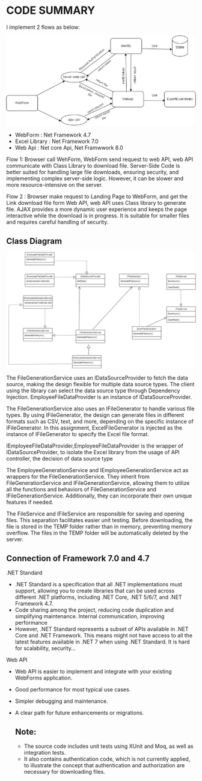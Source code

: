 # CODE SUMMARY
I implement 2 flows as below:

![Model](https://github.com/thuylammiu/ABS.FileGeneration/blob/main/Document/components.png)



- WebForm : Net Framework 4.7
- Excel Library : Net Framework 7.0
- Web Api : Net core Api, Net Framwwork 8.0


Flow 1: Browser call WehForm, WebForm send request to web API, web API communicate with Class Library to download file.
Server-Side Code is better suited for handling large file downloads, ensuring security, and implementing complex server-side logic. However, it can be slower and more resource-intensive on the server.

Flow 2 : Browser make request to Landing Page to WebForm, and get the Link download file form Web API, web API uses Class library to generate file. AJAX provides a more dynamic user experience and keeps the page interactive while the download is in progress. It is suitable for smaller files and requires careful handling of security.

## Class Diagram

![Model](https://github.com/thuylammiu/ABS.FileGeneration/blob/main/Document/ClassDiagram.png)

The FileGenerationService uses an IDataSourceProvider to fetch the data source, making the design flexible for multiple data source types. The client using the library can select the data source type through Dependency Injection. EmployeeFileDataProvider is an instance of IDataSourceProvider.

The FileGenerationService also uses an IFileGenerator to handle various file types. By using IFileGenerator, the design can generate files in different formats such as CSV, text, and more, depending on the specific instance of IFileGenerator. In this assignment, ExcelFileGenerator is injected as the instance of IFileGenerator to specify the Excel file format.

IEmployeeFileDataProvider,EmployeeFileDataProvider is the wrapper of IDataSourceProvider, to isolate the Excel library from the usage of API controller, the decision of data source type

The EmployeeGenerationService and IEmployeeGenerationService act as wrappers for the FileGenerationService. They inherit from FileGenerationService and IFileGenerationService, allowing them to utilize all the functions and behaviors of FileGenerationService and IFileGenerationService. Additionally, they can incorporate their own unique features if needed.

The FileService and IFileService are responsible for saving and opening files. This separation facilitates easier unit testing. Before downloading, the file is stored in the TEMP folder rather than in memory, preventing memory overflow. The files in the TEMP folder will be automatically deleted by the server.


## Connection of Framework 7.0 and 4.7

.NET Standard
- .NET Standard is a specification that all .NET implementations must support, allowing you to create libraries that can be used across different .NET platforms, including .NET Core, .NET 5/6/7, and .NET Framework 4.7.
- Code sharing among the project, reducing code duplication and simplifying maintenance. Internal communication, improving performance
- However, .NET Standard represents a subset of APIs available in .NET Core and .NET Framework. This means  might not have access to all the latest features available in .NET 7 when using .NET Standard. It is hard for scalability, security...

Web API
- Web API is easier to implement and integrate with your existing WebForms application.
- Good performance for most typical use cases.
- Simpler debugging and maintenance.
- A clear path for future enhancements or migrations.

  ## Note:
  - The source code includes unit tests using XUnit and Moq, as well as integration tests.
  - It also contains authentication code, which is not currently applied, to illustrate the concept that authentication and authorization are necessary for downloading files.

